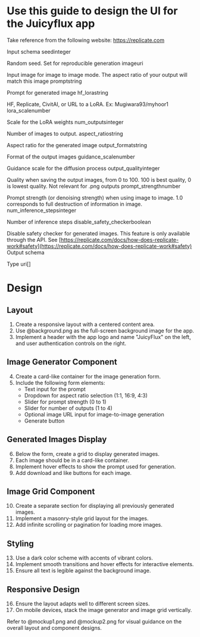 # Use this guide to design the UI for the Juicyflux app

Take reference from the following website: https://replicate.com

Input schema
seedinteger

Random seed. Set for reproducible generation
imageuri

Input image for image to image mode. The aspect ratio of your output will match this image
promptstring

Prompt for generated image
hf_lorastring

HF, Replicate, CivitAI, or URL to a LoRA. Ex: Mugiwara93/myhoor1
lora_scalenumber

Scale for the LoRA weights
num_outputsinteger

Number of images to output.
aspect_ratiostring

Aspect ratio for the generated image
output_formatstring

Format of the output images
guidance_scalenumber

Guidance scale for the diffusion process
output_qualityinteger

Quality when saving the output images, from 0 to 100. 100 is best quality, 0 is lowest quality. Not relevant for .png outputs
prompt_strengthnumber

Prompt strength (or denoising strength) when using image to image. 1.0 corresponds to full destruction of information in image.
num_inference_stepsinteger

Number of inference steps
disable_safety_checkerboolean

Disable safety checker for generated images. This feature is only available through the API. See [https://replicate.com/docs/how-does-replicate-work#safety](https://replicate.com/docs/how-does-replicate-work#safety)
Output schema

Type
    uri[]

# Design

## Layout
1. Create a responsive layout with a centered content area.
2. Use @background.png as the full-screen background image for the app.
3. Implement a header with the app logo and name "JuicyFlux" on the left, and user authentication controls on the right.

## Image Generator Component
4. Create a card-like container for the image generation form.
5. Include the following form elements:
   - Text input for the prompt
   - Dropdown for aspect ratio selection (1:1, 16:9, 4:3)
   - Slider for prompt strength (0 to 1)
   - Slider for number of outputs (1 to 4)
   - Optional image URL input for image-to-image generation
   - Generate button

## Generated Images Display
6. Below the form, create a grid to display generated images.
7. Each image should be in a card-like container.
8. Implement hover effects to show the prompt used for generation.
9. Add download and like buttons for each image.

## Image Grid Component
10. Create a separate section for displaying all previously generated images.
11. Implement a masonry-style grid layout for the images.
12. Add infinite scrolling or pagination for loading more images.

## Styling
13. Use a dark color scheme with accents of vibrant colors.
14. Implement smooth transitions and hover effects for interactive elements.
15. Ensure all text is legible against the background image.

## Responsive Design
16. Ensure the layout adapts well to different screen sizes.
17. On mobile devices, stack the image generator and image grid vertically.

Refer to @mockup1.png and @mockup2.png for visual guidance on the overall layout and component designs.